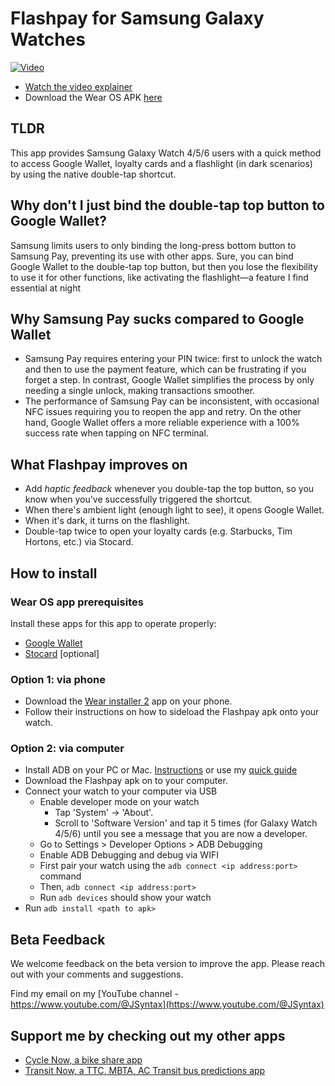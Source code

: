 # Flashpay for Samsung Galaxy Watches
[![Video](https://img.youtube.com/vi/qyKzMmxhpaQ/maxresdefault.jpg)](https://www.youtube.com/watch?v=qyKzMmxhpaQ)
- [Watch the video explainer ](https://www.youtube.com/watch?v=qyKzMmxhpaQ)
- Download the Wear OS APK [here](https://github.com/TransitNow/flashpay-wearos/releases/download/v1.0.0/flashpay-wearos-v001.apk)

## TLDR
This app provides Samsung Galaxy Watch 4/5/6 users with a quick method to access Google Wallet, loyalty cards and a flashlight (in dark scenarios) by using the native double-tap shortcut. 

## Why don't I just bind the double-tap top button to Google Wallet?
Samsung limits users to only binding the long-press bottom button to Samsung Pay, preventing its use with other apps. Sure, you can bind Google Wallet to the double-tap top button, but then you lose the flexibility to use it for other functions, like activating the flashlight—a feature I find essential at night

## Why Samsung Pay sucks compared to Google Wallet
- Samsung Pay requires entering your PIN twice: first to unlock the watch and then to use the payment feature, which can be frustrating if you forget a step. In contrast, Google Wallet simplifies the process by only needing a single unlock, making transactions smoother.
- The performance of Samsung Pay can be inconsistent, with occasional NFC issues requiring you to reopen the app and retry. On the other hand, Google Wallet offers a more reliable experience with a 100% success rate when tapping on NFC terminal.

## What Flashpay improves on
- Add *haptic feedback* whenever you double-tap the top button, so you know when you've successfully triggered the shortcut.
- When there's ambient light (enough light to see), it opens Google Wallet.
- When it's dark, it turns on the flashlight.
- Double-tap twice to open your loyalty cards (e.g. Starbucks, Tim Hortons, etc.) via Stocard.


## How to install
### Wear OS app prerequisites
Install these apps for this app to operate properly:
- [Google Wallet](https://play.google.com/store/apps/details?id=com.google.android.apps.walletnfcrel&hl=en&gl=US)
- [Stocard](https://play.google.com/store/apps/details?id=de.stocard.stocard&hl=en&gl=US) [optional]

### Option 1: via phone
- Download the [Wear installer 2](https://www.reddit.com/r/WearOS/comments/u9hf2m/new_app_wear_installer_2_a_free_general_purpose/) app on your phone.
- Follow their instructions on how to sideload the Flashpay apk onto your watch.

### Option 2: via computer
- Install ADB on your PC or Mac. [Instructions](https://www.xda-developers.com/install-adb-windows-macos-linux/) or use my [quick guide](https://github.com/TransitNow/flashpay-wearos/blob/main/install-adb-quick-guide)
- Download the Flashpay apk on to your computer.
- Connect your watch to your computer via USB
  - Enable developer mode on your watch
      - Tap 'System' -> 'About'.
      - Scroll to 'Software Version' and tap it 5 times (for Galaxy Watch 4/5/6) until you see a message that you are now a developer.
  - Go to Settings > Developer Options > ADB Debugging
  - Enable ADB Debugging and debug via WIFI
  - First pair your watch using the `adb connect <ip address:port>` command
  - Then, `adb connect <ip address:port>`
  - Run `adb devices` should show your watch
- Run `adb install <path to apk>`


## Beta Feedback
We welcome feedback on the beta version to improve the app. Please reach out with your comments and suggestions. 

Find my email on my [YouTube channel - https://www.youtube.com/@JSyntax](https://www.youtube.com/@JSyntax)  

## Support me by checking out my other apps
- [Cycle Now, a bike share app](https://cyclenowapp.com/) 
- [Transit Now, a TTC, MBTA, AC Transit bus predictions app](https://transitnowapp.com/)


